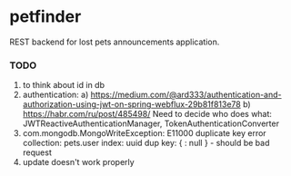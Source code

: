 # petfinder

REST backend for lost pets announcements application.

### TODO
1. to think about id in db
2. authentication:
    a) https://medium.com/@ard333/authentication-and-authorization-using-jwt-on-spring-webflux-29b81f813e78
    b) https://habr.com/ru/post/485498/
    Need to decide who does what: JWTReactiveAuthenticationManager, TokenAuthenticationConverter
3. com.mongodb.MongoWriteException: E11000 duplicate key error collection: pets.user index: uuid dup key: { : null } - should be bad request
4. update doesn't work properly
